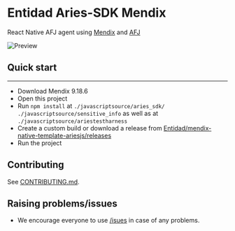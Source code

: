 # Entidad Aries-SDK Mendix

React Native AFJ agent using [Mendix](https://www.mendix.com/) and [AFJ](https://aries.js.org/)

![Preview](https://github.com/Entidad/entidad-aries-sdk-mendix/blob/main/img/preview.gif?raw=true)

## Quick start
---

* Download Mendix 9.18.6
* Open this project
* Run `npm install` at `./javascriptsource/aries_sdk/` `./javascriptsource/sensitive_info` as well as  at `./javascriptsource/ariestestharness`
* Create a custom build or download a release from [Entidad/mendix-native-template-ariesjs/releases](https://github.com/Entidad/mendix-native-template-ariesjs/releases)
* Run the project

## Contributing
See [CONTRIBUTING.md](https://github.com/Entidad/entidad-aries-sdk-mendix/blob/main/CONTRIBUTING.md).

## Raising problems/issues
-   We encourage everyone to use [/isues](https://github.com/Entidad/entidad-aries-sdk-mendix/issues) in case of any problems.
